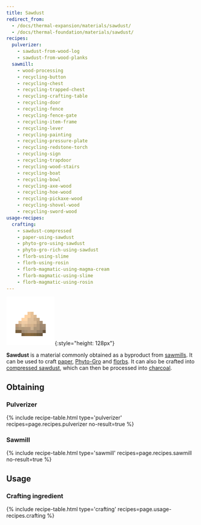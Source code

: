 ```yaml
---
title: Sawdust
redirect_from:
  - /docs/thermal-expansion/materials/sawdust/
  - /docs/thermal-foundation/materials/sawdust/
recipes:
  pulverizer:
    - sawdust-from-wood-log
    - sawdust-from-wood-planks
  sawmill:
    - wood-processing
    - recycling-button
    - recycling-chest
    - recycling-trapped-chest
    - recycling-crafting-table
    - recycling-door
    - recycling-fence
    - recycling-fence-gate
    - recycling-item-frame
    - recycling-lever
    - recycling-painting
    - recycling-pressure-plate
    - recycling-redstone-torch
    - recycling-sign
    - recycling-trapdoor
    - recycling-wood-stairs
    - recycling-boat
    - recycling-bowl
    - recycling-axe-wood
    - recycling-hoe-wood
    - recycling-pickaxe-wood
    - recycling-shovel-wood
    - recycling-sword-wood
usage-recipes:
  crafting:
    - sawdust-compressed
    - paper-using-sawdust
    - phyto-gro-using-sawdust
    - phyto-gro-rich-using-sawdust
    - florb-using-slime
    - florb-using-rosin
    - florb-magmatic-using-magma-cream
    - florb-magmatic-using-slime
    - florb-magmatic-using-rosin
---
```


![Sawdust](/assets/images/thermal-foundation/sawdust.png){:style="height: 128px"}


**Sawdust** is a material commonly obtained as a byproduct from
[sawmills](/docs/thermal-expansion/machines/sawmill/). It can be used to craft
[paper](https://minecraft.gamepedia.com/Paper),
[Phyto-Gro](/docs/thermal-foundation/items/materials/other/phyto-gro/) and
[florbs](/docs/thermal-expansion/items/florb/). It can also be crafted into
[compressed
sawdust](/docs/thermal-foundation/items/materials/other/compressed-sawdust/),
which can then be processed into
[charcoal](https://minecraft.gamepedia.com/Charcoal).


Obtaining
---------

### Pulverizer
{% include recipe-table.html type='pulverizer' recipes=page.recipes.pulverizer no-result=true %}

### Sawmill
{% include recipe-table.html type='sawmill' recipes=page.recipes.sawmill no-result=true %}


Usage
-----

### Crafting ingredient
{% include recipe-table.html type='crafting' recipes=page.usage-recipes.crafting %}
